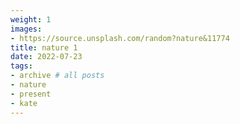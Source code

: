 ```yaml
---
weight: 1
images:
- https://source.unsplash.com/random?nature&11774
title: nature 1
date: 2022-07-23
tags:
- archive # all posts
- nature
- present
- kate
---
```


